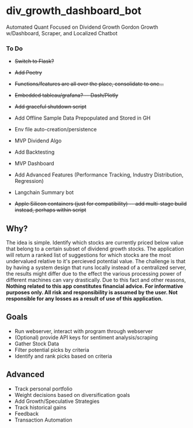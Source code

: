 # div_growth_dashboard_bot
Automated Quant Focused on Dividend Growth Gordon Growth w/Dashboard, Scraper, and Localized Chatbot

### To Do
- <s>Switch to Flask?</s>
- <s>Add Poetry</s>
- <s>Functions/features are all over the place, consolidate to one...</s>
- <s>Embedded tableau/grafana? -- Dash/Plotly</s>
- <s>Add graceful shutdown script</s>

- Add Offline Sample Data Prepopulated and Stored in GH
- Env file auto-creation/persistence
- MVP Dividend Algo
- Add Backtesting
- MVP Dashboard
- Add Advanced Features (Performance Tracking, Industry Distribution, Regression)
- Langchain Summary bot
- <s>Apple Silicon containers (just for compatibility) -- add multi-stage build instead, perhaps within script</s>


## Why?
The idea is simple. Identify which stocks are currently priced below value that belong to a certain subset of dividend growth stocks.  The application will return a ranked list of suggestions for which stocks are the most undervalued relative to it's percieved potential value.  The challenge is that by having a system design that runs locally instead of a centralized server, the results might differ due to the effect the various processing power of different machines can vary drastically. Due to this fact and other reasons, **Nothing related to this app constitutes financial advice.  For informative purposes only. All risk and responsibility is assumed by the user.  Not responsible for any losses as a result of use of this application.**

## Goals
- Run webserver, interact with program through webserver
- (Optional) provide API keys for sentiment analysis/scraping
- Gather Stock Data
- Filter potential picks by criteria
- Identify and rank picks based on criteria

## Advanced
- Track personal portfolio
- Weight decisions based on diversification goals
- Add Growth/Speculative Strategies
- Track historical gains
- Feedback
- Transaction Automation
